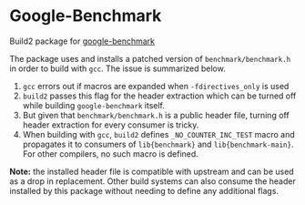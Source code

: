 # Google-Benchmark
Build2 package for [google-benchmark](https://github.com/google/benchmark.git)

The package uses and installs a patched version of `benchmark/benchmark.h` in order to build with `gcc`. The issue is summarized below.
 1. `gcc` errors out if macros are expanded when `-fdirectives_only` is used
 2. `build2` passes this flag for the header extraction which can be turned off while building `google-benchmark` itself.
 3. But given that `benchmark/benchmark.h` is a public header file, turning off header extraction for every consumer is tricky.
 4. When building with `gcc`, `build2` defines `_NO_COUNTER_INC_TEST` macro and propagates it to consumers of `lib{benchmark}` and `lib{benchmark-main}`. For other compilers, no such macro is defined.

__Note:__ the installed header file is compatible with upstream and can be used as a drop in replacement. Other build systems can also consume the header installed by this package without needing to define any additional flags.
